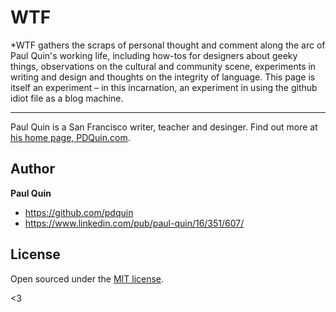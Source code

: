 # WTF

*WTF gathers the scraps of personal thought and comment along the arc of Paul Quin's working life, including how-tos for designers about geeky things, observations on the cultural and community scene, experiments in writing and design and thoughts on the integrity of language. This page is itself an experiment – in this incarnation, an experiment in using the github idiot file as a blog machine.

-----

Paul Quin is a San Francisco writer, teacher and desinger. Find out more at [his home page, PDQuin.com](http://pdquin.com/).
## Author

**Paul Quin**
- <https://github.com/pdquin>
- <https://www.linkedin.com/pub/paul-quin/16/351/607/>


## License

Open sourced under the [MIT license](LICENSE.md).

<3
